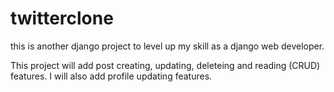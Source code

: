 # twitterclone

this is another django project to level up my skill as a django web developer.

This project will add post creating, updating, deleteing and reading (CRUD) features.
I will also add profile updating features.
